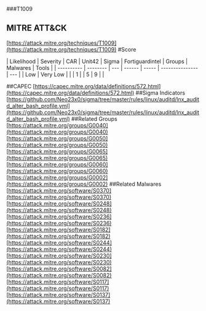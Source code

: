 ###T1009
## MITRE ATT&CK
[https://attack.mitre.org/techniques/T1009](https://attack.mitre.org/techniques/T1009)
#Score

| Likelihood | Severity | CAR | Unit42 | Sigma | Fortiguardintel | Groups | Malwares | Tools |
| ---------- | -------- | --- | ------ | ----- | --------------- | ---  |
| Low | Very Low |   |   | 1 |   | 5 | 9 |   |

##CAPEC
[https://capec.mitre.org/data/definitions/572.html](https://capec.mitre.org/data/definitions/572.html)
[]()
##Sigma Indicators
[https://github.com/Neo23x0/sigma/tree/master/rules/linux/auditd/lnx_auditd_alter_bash_profile.yml](https://github.com/Neo23x0/sigma/tree/master/rules/linux/auditd/lnx_auditd_alter_bash_profile.yml)
[]()
##Related Groups
[https://attack.mitre.org/groups/G0040](https://attack.mitre.org/groups/G0040)
[https://attack.mitre.org/groups/G0050](https://attack.mitre.org/groups/G0050)
[https://attack.mitre.org/groups/G0065](https://attack.mitre.org/groups/G0065)
[https://attack.mitre.org/groups/G0060](https://attack.mitre.org/groups/G0060)
[https://attack.mitre.org/groups/G0002](https://attack.mitre.org/groups/G0002)
[]()
##Related Malwares
[https://attack.mitre.org/software/S0370](https://attack.mitre.org/software/S0370)
[https://attack.mitre.org/software/S0248](https://attack.mitre.org/software/S0248)
[https://attack.mitre.org/software/S0236](https://attack.mitre.org/software/S0236)
[https://attack.mitre.org/software/S0182](https://attack.mitre.org/software/S0182)
[https://attack.mitre.org/software/S0244](https://attack.mitre.org/software/S0244)
[https://attack.mitre.org/software/S0230](https://attack.mitre.org/software/S0230)
[https://attack.mitre.org/software/S0082](https://attack.mitre.org/software/S0082)
[https://attack.mitre.org/software/S0117](https://attack.mitre.org/software/S0117)
[https://attack.mitre.org/software/S0137](https://attack.mitre.org/software/S0137)
[]()
